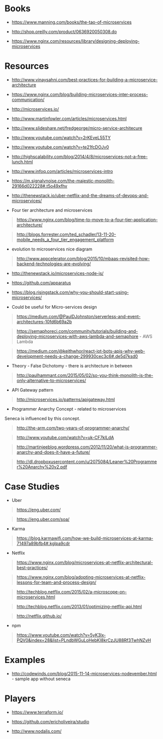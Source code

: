 # Books

* https://www.manning.com/books/the-tao-of-microservices

* http://shop.oreilly.com/product/0636920050308.do

* https://www.nginx.com/resources/library/designing-deploying-microservices

# Resources

* http://www.vinaysahni.com/best-practices-for-building-a-microservice-architecture

* https://www.nginx.com/blog/building-microservices-inter-process-communication/

* http://microservices.io/

* http://www.martinfowler.com/articles/microservices.html

* http://www.slideshare.net/fredgeorge/micro-service-architecure

* http://www.youtube.com/watch?v=2rKEveL55TY

* http://www.youtube.com/watch?v=te21fcDOJv0

* http://highscalability.com/blog/2014/4/8/microservices-not-a-free-lunch.html

* http://www.infoq.com/articles/microservices-intro

* https://m.signalvnoise.com/the-majestic-monolith-29166d022228#.t5o49xfhv

* http://thenewstack.io/uber-netflix-and-the-dreams-of-devops-and-microservices/

* Four tier architecture and microservices

> https://www.nginx.com/blog/time-to-move-to-a-four-tier-application-architecture/

> http://blogs.forrester.com/ted_schadler/13-11-20-mobile_needs_a_four_tier_engagement_platform

* evolution to microservices nice diagram

> http://www.appcelerator.com/blog/2015/10/mbaas-revisited-how-backend-technologies-are-evolving/

* http://thenewstack.io/microservices-node-js/

* https://github.com/apparatus

* https://blog.risingstack.com/why-you-should-start-using-microservices/

* Could be useful for Micro-services design

> https://medium.com/@PaulDJohnston/serverless-and-event-architectures-10fd6b69a2b

> https://semaphoreci.com/community/tutorials/building-and-deploying-microservices-with-aws-lambda-and-semaphore - AWS Lambda

> https://medium.com/@keithwhor/react-iot-bots-apis-why-web-development-needs-a-change-299930cec3c6#.de5d7ksd0

* Theory - False Dichotomy - there is architecture in between

> http://paulhammant.com/2015/05/02/so-you-think-monolith-is-the-only-alternative-to-microservices/

* API Gateway pattern

> http://microservices.io/patterns/apigateway.html

* Programmer Anarchy Concept - related to microservices

Seneca is influenced by this concept. 

> http://the-arm.com/two-years-of-programmer-anarchy/

> http://www.youtube.com/watch?v=uk-CF7klLdA

> http://martinjeeblog.wordpress.com/2012/11/20/what-is-programmer-anarchy-and-does-it-have-a-future/

> http://dl.dropboxusercontent.com/u/2075084/Leaner%20Programmer%20Anarchy%20v2.pdf




# Case Studies

* Uber

> https://eng.uber.com/

> https://eng.uber.com/soa/

* Karma 

> https://blog.karmawifi.com/how-we-build-microservices-at-karma-71497a89bfb4#.kglpa9cdr

* Netflix

> https://www.nginx.com/blog/microservices-at-netflix-architectural-best-practices/

> https://www.nginx.com/blog/adopting-microservices-at-netflix-lessons-for-team-and-process-design/

> http://techblog.netflix.com/2015/02/a-microscope-on-microservices.html

> http://techblog.netflix.com/2013/01/optimizing-netflix-api.html

> http://netflix.github.io/

* npm

> https://www.youtube.com/watch?v=5yK3lx-PQV0&index=28&list=PLndbWGuLoHebKI8krCzJU88Rf3TwhNZvH


# Examples

* http://codewinds.com/blog/2015-11-14-microservices-nodevember.html - sample app without seneca

# Players

* https://www.terraform.io/

* https://github.com/ericholiveira/studio

* http://www.nodaljs.com/
